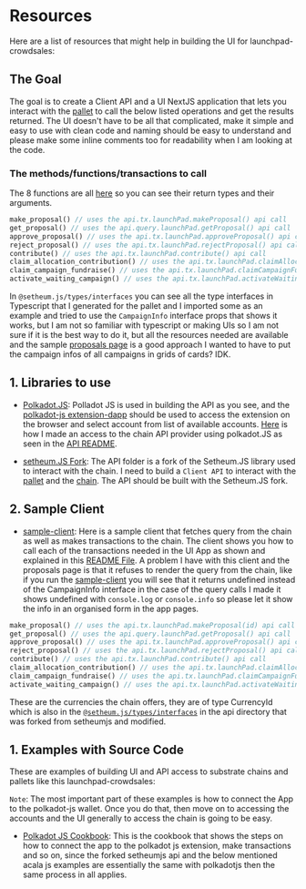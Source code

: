 # Resources

Here are a list of resources that might help in building the UI for launchpad-crowdsales:

## The Goal

The goal is to create a Client API and a UI NextJS application that lets you interact with the [pallet](../pallet/src/lib.rs) to call the below listed operations and get the results returned. The UI doesn't have to be all that complicated, make it simple and easy to use with clean code and naming should be easy to understand and please make some inline comments too for readability when I am looking at the code.

### The methods/functions/transactions to call

The 8 functions are all [here](../pallet/src/lib.rs) so you can see their return types and their arguments.

```rust
make_proposal() // uses the api.tx.launchPad.makeProposal() api call
get_proposal() // uses the api.query.launchPad.getProposal() api call
approve_proposal() // uses the api.tx.launchPad.approveProposal() api call
reject_proposal() // uses the api.tx.launchPad.rejectProposal() api call
contribute() // uses the api.tx.launchPad.contribute() api call
claim_allocation_contribution() // uses the api.tx.launchPad.claimAllocationContribution() api call
claim_campaign_fundraise() // uses the api.tx.launchPad.claimCampaignFundraise() api call
activate_waiting_campaign() // uses the api.tx.launchPad.activateWaitingCampaign() api call
```

In `@setheum.js/types/interfaces` you can see all the type interfaces in Typescript that I generated for the pallet and I imported some as an example and tried to use the `CampaignInfo` interface props that shows it works, but I am not so familiar with typescript or making UIs so I am not sure if it is the best way to do it, but all the resources needed are available and the sample [proposals page](../ui-app/pages/proposals.tsx) is a good approach I wanted to have to put the campaign infos of all campaigns in grids of cards? IDK.

## 1. Libraries to use

- [Polkadot.JS](https://polkadot.js.org/docs): Polladot JS is used in building the API as you see, and the [polkadot-js extension-dapp](https://polkadot.js.org/docs/extension/) should be used to access the extension on the browser and select account from list of available accounts. [Here](../ui-app/pages/api/getApiProvider.ts) is how I made an access to the chain API provider using polkadot.JS as seen in the [API README](../api/README.md).

- [setheum.JS Fork](../api/README.md): The API folder is a fork of the Setheum.JS library used to interact with the chain. I need to build a `Client API` to interact with the [pallet](../pallet/README.md) and the [chain](../s-node/README.md). The API should be built with the Setheum.JS fork.

## 2. Sample Client

- [sample-client](../sample-client/src/index.js): Here is a sample client that fetches query from the chain as well as makes transactions to the chain. The client shows you how to call each of the transactions needed in the UI App as shown and explained in this [README File](../sample-client/README.md).
A problem I have with this client and the proposals page is that it refuses to render the query from the chain, like if you run the [sample-client](../sample-client/README.md) you will see that it returns undefined instead of the CampaignInfo interface in the case of the query calls I made it shows undefined with `console.log` or `console.info` so please let it show the info in an organised form in the app pages.

```rust
make_proposal() // uses the api.tx.launchPad.makeProposal(id) api call
get_proposal() // uses the api.query.launchPad.getProposal() api call
approve_proposal() // uses the api.tx.launchPad.approveProposal() api call
reject_proposal() // uses the api.tx.launchPad.rejectProposal() api call
contribute() // uses the api.tx.launchPad.contribute() api call
claim_allocation_contribution() // uses the api.tx.launchPad.claimAllocationContribution() api call
claim_campaign_fundraise() // uses the api.tx.launchPad.claimCampaignFundraise() api call
activate_waiting_campaign() // uses the api.tx.launchPad.activateWaitingCampaign() api call
```

These are the currencies the chain offers, they are of type CurrencyId which is also in the [`@setheum.js/types/interfaces`](../api/packages/types/src/interfaces/index.ts) in the api directory that was forked from setheumjs and modified.

## 1. Examples with Source Code

These are examples of building UI and API access to substrate chains and pallets like this launchpad-crowdsales:

`Note`: The most important part of these examples is how to connect the App to the polkadot-js wallet. Once you do that, then move on to accessing the accounts and the UI generally to access the chain is going to be easy.

- [Polkadot JS Cookbook](https://polkadot.js.org/docs/extension/cookbook): This is the cookbook that shows the steps on how to connect the app to the polkadot js extension, make transactions and so on, since the forked setheumjs api and the below mentioned acala js examples are essentially the same with polkadotjs then the same process in all applies.

